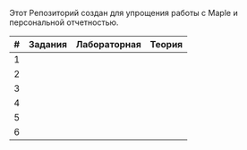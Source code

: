 
Этот Репозиторий создан для упрощения работы с Maple и персональной отчетностью.

|#| Задания | Лабораторная | Теория | 
|:------:|:----------|:----------:|:----------:|
|1| 
| 2 | 
| 3 | 
| 4 | 
| 5 | 
| 6 | 
